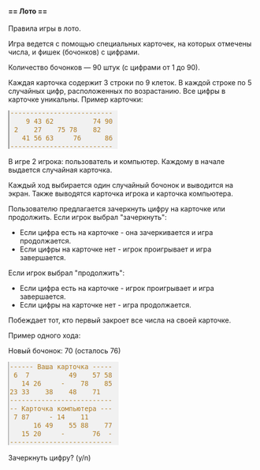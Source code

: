 #### == Лото ==
Правила игры в лото.

Игра ведется с помощью специальных карточек, на которых отмечены числа, и фишек (бочонков) с цифрами.

Количество бочонков — 90 штук (с цифрами от 1 до 90).

Каждая карточка содержит 3 строки по 9 клеток. В каждой строке по 5 случайных цифр, расположенных по возрастанию. Все цифры в карточке уникальны. Пример карточки:

![](tabl1.png)

В игре 2 игрока: пользователь и компьютер. Каждому в начале выдается случайная карточка.

Каждый ход выбирается один случайный бочонок и выводится на экран.
Также выводятся карточка игрока и карточка компьютера.

Пользователю предлагается зачеркнуть цифру на карточке или продолжить.
Если игрок выбрал "зачеркнуть":
* Если цифра есть на карточке - она зачеркивается и игра продолжается.
* Если цифры на карточке нет - игрок проигрывает и игра завершается.

Если игрок выбрал "продолжить":
* Если цифра есть на карточке - игрок проигрывает и игра завершается.
* Если цифры на карточке нет - игра продолжается.

Побеждает тот, кто первый закроет все числа на своей карточке.

Пример одного хода:

Новый бочонок: 70 (осталось 76)

![](tabl2.png)

Зачеркнуть цифру? (y/n)
